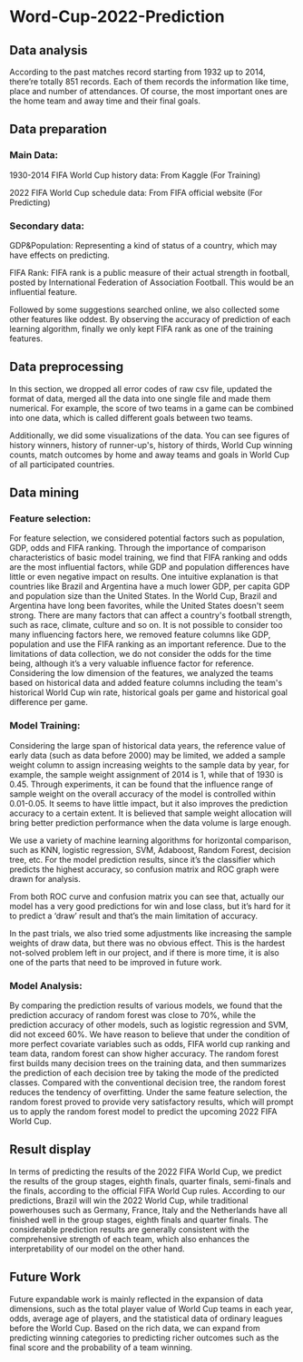 # Word-Cup-2022-Prediction

## Data analysis 

According to the past matches record starting from 1932 up to 2014, there’re totally 851 records. Each of them records the information like time, place and number of attendances. Of course, the most important ones are the home team and away time and their final goals. 

 
## Data preparation 

### Main Data: 

1930-2014 FIFA World Cup history data: From Kaggle (For Training) 

2022 FIFA World Cup schedule data: From FIFA official website (For Predicting) 


### Secondary data: 

GDP&Population: Representing a kind of status of a country, which may have effects on predicting. 

FIFA Rank: FIFA rank is a public measure of their actual strength in football, posted by International Federation of Association Football. This would be an influential feature. 

Followed by some suggestions searched online, we also collected some other features like oddest. By observing the accuracy of prediction of each learning algorithm, finally we only kept FIFA rank as one of the training features. 


## Data preprocessing 

In this section, we dropped all error codes of raw csv file, updated the format of data, merged all the data into one single file and made them numerical. For example, the score of two teams in a game can be combined into one data, which is called different goals between two teams.  

Additionally, we did some visualizations of the data. You can see figures of history winners, history of runner-up's, history of thirds, World Cup winning counts, match outcomes by home and away teams and goals in World Cup of all participated countries. 


## Data mining 

### Feature selection: 

For feature selection, we considered potential factors such as population, GDP, odds and FIFA ranking. Through the importance of comparison characteristics of basic model training, we find that FIFA ranking and odds are the most influential factors, while GDP and population differences have little or even negative impact on results. One intuitive explanation is that countries like Brazil and Argentina have a much lower GDP, per capita GDP and population size than the United States. In the World Cup, Brazil and Argentina have long been favorites, while the United States doesn't seem strong. There are many factors that can affect a country's football strength, such as race, climate, culture and so on. It is not possible to consider too many influencing factors here, we removed feature columns like GDP, population and use the FIFA ranking as an important reference. Due to the limitations of data collection, we do not consider the odds for the time being, although it’s a very valuable influence factor for reference. Considering the low dimension of the features, we analyzed the teams based on historical data and added feature columns including the team's historical World Cup win rate, historical goals per game and historical goal difference per game. 

 
### Model Training: 

Considering the large span of historical data years, the reference value of early data (such as data before 2000) may be limited, we added a sample weight column to assign increasing weights to the sample data by year, for example, the sample weight assignment of 2014 is 1, while that of 1930 is 0.45. Through experiments, it can be found that the influence range of sample weight on the overall accuracy of the model is controlled within 0.01-0.05. It seems to have little impact, but it also improves the prediction accuracy to a certain extent. It is believed that sample weight allocation will bring better prediction performance when the data volume is large enough. 

We use a variety of machine learning algorithms for horizontal comparison, such as KNN, logistic regression, SVM, Adaboost, Random Forest, decision tree, etc. For the model prediction results, since it’s the classifier which predicts the highest accuracy, so confusion matrix and ROC graph were drawn for analysis. 

From both ROC curve and confusion matrix you can see that, actually our model has a very good predictions for win and lose class, but it’s hard for it to predict a ‘draw’ result and that’s the main limitation of accuracy.  

In the past trials, we also tried some adjustments like increasing the sample weights of draw data, but there was no obvious effect. This is the hardest not-solved problem left in our project, and if there is more time, it is also one of the parts that need to be improved in future work. 

### Model Analysis: 

By comparing the prediction results of various models, we found that the prediction accuracy of random forest was close to 70%, while the prediction accuracy of other models, such as logistic regression and SVM, did not exceed 60%. We have reason to believe that under the condition of more perfect covariate variables such as odds, FIFA world cup ranking and team data, random forest can show higher accuracy. The random forest first builds many decision trees on the training data, and then summarizes the prediction of each decision tree by taking the mode of the predicted classes. Compared with the conventional decision tree, the random forest reduces the tendency of overfitting. Under the same feature selection, the random forest proved to provide very satisfactory results, which will prompt us to apply the random forest model to predict the upcoming 2022 FIFA World Cup. 

 
## Result display 

In terms of predicting the results of the 2022 FIFA World Cup, we predict the results of the group stages, eighth finals, quarter finals, semi-finals and the finals, according to the official FIFA World Cup rules. According to our predictions, Brazil will win the 2022 World Cup, while traditional powerhouses such as Germany, France, Italy and the Netherlands have all finished well in the group stages, eighth finals and quarter finals. The considerable prediction results are generally consistent with the comprehensive strength of each team, which also enhances the interpretability of our model on the other hand. 

 

## Future Work 

Future expandable work is mainly reflected in the expansion of data dimensions, such as the total player value of World Cup teams in each year, odds, average age of players, and the statistical data of ordinary leagues before the World Cup. Based on the rich data, we can expand from predicting winning categories to predicting richer outcomes such as the final score and the probability of a team winning. 
